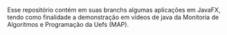 Esse repositório contém em suas branchs algumas aplicações em JavaFX, tendo como finalidade a demonstração em vídeos de java da Monitoria de Algoritmos e Programação da Uefs (MAP).
